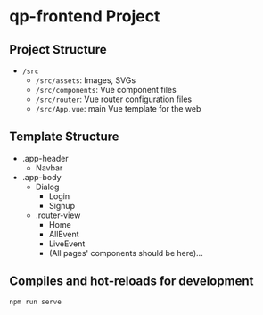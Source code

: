 # qp-frontend Project

## Project Structure

- `/src`
  - `/src/assets`: Images, SVGs
  - `/src/components`: Vue component files
  - `/src/router`: Vue router configuration files
  - `/src/App.vue`: main Vue template for the web

## Template Structure

- .app-header
  - Navbar
- .app-body
  - Dialog
    - Login
    - Signup    
  - .router-view
    - Home
    - AllEvent
    - LiveEvent
    - (All pages' components should be here)...

## Compiles and hot-reloads for development
```
npm run serve
```

